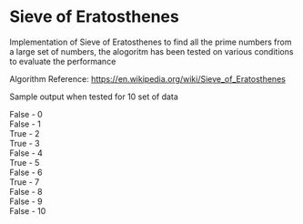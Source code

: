 # Sieve of Eratosthenes
Implementation of Sieve of Eratosthenes to find all the prime numbers from a large set of numbers, the alogoritm has been tested on various conditions to evaluate the performance

Algorithm Reference:
https://en.wikipedia.org/wiki/Sieve_of_Eratosthenes

Sample output when tested for 10 set of data

False - 0 <br/>
False - 1 <br/>
True - 2 <br/>
True - 3 <br/>
False - 4 <br/>
True - 5 <br/>
False - 6 <br/>
True - 7 <br/>
False - 8 <br/>
False - 9 <br/>
False - 10 <br/>

